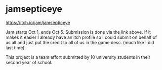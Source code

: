 # jamsepticeye

https://itch.io/jam/jamsepticeye

Jam starts Oct 1, ends Oct 5. Submission is done via the link above. If it makes it easier I already have an itch profile so I could submit on behalf of us all and just put the credit to all of us in the game desc. (much like I did last time).

This project is a team effort submitted by 10 university students in their second year of school.

